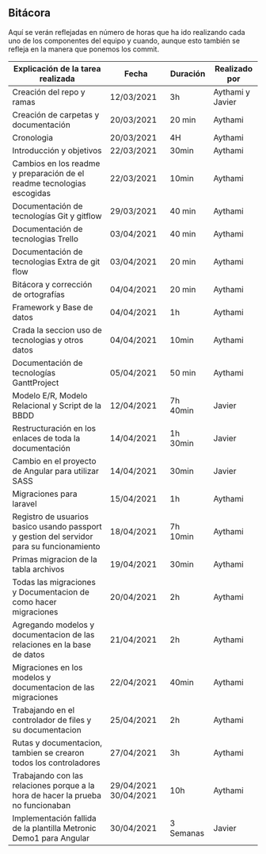 ## Bitácora 
Aquí se verán reflejadas en número de horas que ha ido realizando cada uno de los componentes del equipo y cuando, aunque esto también se refleja en la manera que ponemos los commit.
 
| Explicación de la tarea realizada | Fecha | Duración | Realizado por |
| -- | -- | -- | -- | 
| Creación del repo y ramas  | 12/03/2021 | 3h| Aythami y   Javier |
| Creación de carpetas y documentación | 20/03/2021 | 20 min | Aythami |
| Cronologia  | 20/03/2021 | 4H | Aythami |
| Introducción y objetivos  | 22/03/2021 | 30min | Aythami |
| Cambios en los readme y preparación de el readme tecnologias escogidas   |22/03/2021 | 10min | Aythami |
| Documentación de tecnologías Git y gitflow   | 29/03/2021 | 40 min | Aythami |
| Documentación de tecnologias Trello   | 03/04/2021 | 40 min | Aythami |
| Documentación de tecnologias Extra de git flow   |03/04/2021 | 20 min | Aythami |
| Bitácora y corrección de ortografías | 04/04/2021 | 20 min | Aythami |
| Framework y Base de datos | 04/04/2021 | 1h| Aythami |
| Crada la seccion uso de tecnologias y otros datos | 04/04/2021 | 10min | Aythami |
| Documentación de tecnologías GanttProject  | 05/04/2021 | 50 min | Aythami |
| Modelo E/R, Modelo Relacional y Script de la BBDD  | 12/04/2021 | 7h 40min | Javier |
| Restructuración en los enlaces de toda la documentación  | 14/04/2021 | 1h 30min | Javier |
| Cambio en el proyecto de Angular para utilizar SASS  | 14/04/2021 | 30min | Javier |
| Migraciones para laravel  | 15/04/2021 | 1h | Aythami |
| Registro de usuarios basico usando passport y gestion del servidor para su funcionamiento  | 18/04/2021 | 7h 10min | Aythami |
| Primas migracion de la tabla archivos  | 19/04/2021 | 30min | Aythami |
| Todas las migraciones y Documentacion de como hacer migraciones  | 20/04/2021 | 2h | Aythami |
| Agregando modelos y documentacion de las relaciones en la base de datos  | 21/04/2021 | 2h | Aythami |
| Migraciones en los modelos y documentacion de las migraciones | 22/04/2021 | 40min | Aythami |
| Trabajando en el controlador de files y su documentacion | 25/04/2021 | 2h | Aythami |
| Rutas y documentacion, tambien se crearon todos los controladores | 27/04/2021 | 3h | Aythami |
| Trabajando con las relaciones porque a la hora de hacer la prueba no funcionaban | 29/04/2021 30/04/2021 | 10h | Aythami |
| Implementación fallida de la plantilla Metronic Demo1 para Angular | 30/04/2021 | 3 Semanas | Javier |